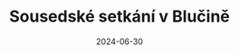 ---
title: "Sousedské setkání v Blučině"
type: event
date: 2024-06-30
day: 30
month: čvn
show: "Farnost Blučina srdečně zve na sousedské setkání. Občerstvení zajištěno!"
titimg: "/docs/22-6-24.pdf"
---